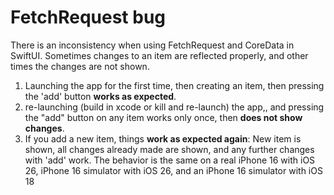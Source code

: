 # FetchRequest bug
There is an inconsistency when using FetchRequest and CoreData in SwiftUI. Sometimes changes to an item are reflected properly, and other times the changes are not shown.

1. Launching the app for the first time, then creating an item, then pressing the 'add' button __works as expected__.
2. re-launching (build in xcode or kill and re-launch) the app,, and pressing the "add" button on any item works only once, then __does not show changes__.
3. If you add a new item, things __work as expected again__: New item is shown, all changes already made are shown, and any further changes with 'add' work.
The behavior is the same on a real iPhone 16 with iOS 26, iPhone 16 simulator with iOS 26, and an iPhone 16 simulator with iOS 18

